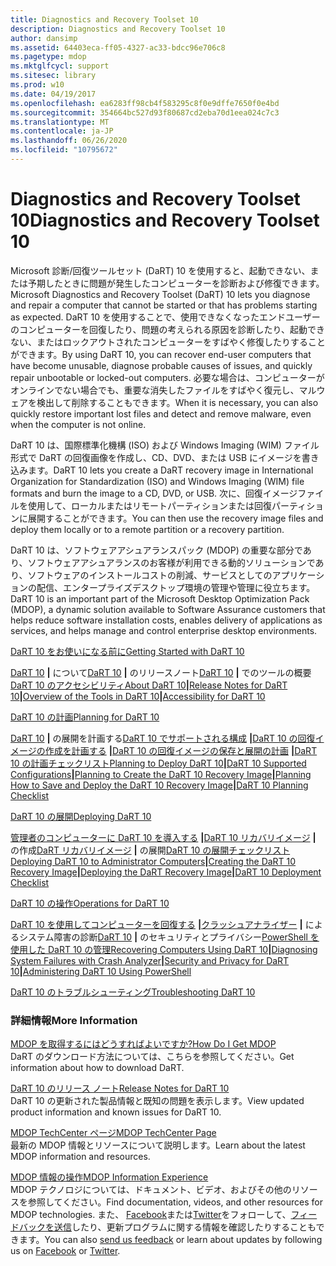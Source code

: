 ```yaml
---
title: Diagnostics and Recovery Toolset 10
description: Diagnostics and Recovery Toolset 10
author: dansimp
ms.assetid: 64403eca-ff05-4327-ac33-bdcc96e706c8
ms.pagetype: mdop
ms.mktglfcycl: support
ms.sitesec: library
ms.prod: w10
ms.date: 04/19/2017
ms.openlocfilehash: ea6283ff98cb4f583295c8f0e9dffe7650f0e4bd
ms.sourcegitcommit: 354664bc527d93f80687cd2eba70d1eea024c7c3
ms.translationtype: MT
ms.contentlocale: ja-JP
ms.lasthandoff: 06/26/2020
ms.locfileid: "10795672"
---
```

# <span data-ttu-id="84c29-103">Diagnostics and Recovery Toolset 10</span><span class="sxs-lookup"><span data-stu-id="84c29-103">Diagnostics and Recovery Toolset 10</span></span>


<span data-ttu-id="84c29-104">Microsoft 診断/回復ツールセット (DaRT) 10 を使用すると、起動できない、または予期したときに問題が発生したコンピューターを診断および修復できます。</span><span class="sxs-lookup"><span data-stu-id="84c29-104">Microsoft Diagnostics and Recovery Toolset (DaRT) 10 lets you diagnose and repair a computer that cannot be started or that has problems starting as expected.</span></span> <span data-ttu-id="84c29-105">DaRT 10 を使用することで、使用できなくなったエンドユーザーのコンピューターを回復したり、問題の考えられる原因を診断したり、起動できない、またはロックアウトされたコンピューターをすばやく修復したりすることができます。</span><span class="sxs-lookup"><span data-stu-id="84c29-105">By using DaRT 10, you can recover end-user computers that have become unusable, diagnose probable causes of issues, and quickly repair unbootable or locked-out computers.</span></span> <span data-ttu-id="84c29-106">必要な場合は、コンピューターがオンラインでない場合でも、重要な消失したファイルをすばやく復元し、マルウェアを検出して削除することもできます。</span><span class="sxs-lookup"><span data-stu-id="84c29-106">When it is necessary, you can also quickly restore important lost files and detect and remove malware, even when the computer is not online.</span></span>

<span data-ttu-id="84c29-107">DaRT 10 は、国際標準化機構 (ISO) および Windows Imaging (WIM) ファイル形式で DaRT の回復画像を作成し、CD、DVD、または USB にイメージを書き込みます。</span><span class="sxs-lookup"><span data-stu-id="84c29-107">DaRT 10 lets you create a DaRT recovery image in International Organization for Standardization (ISO) and Windows Imaging (WIM) file formats and burn the image to a CD, DVD, or USB.</span></span> <span data-ttu-id="84c29-108">次に、回復イメージファイルを使用して、ローカルまたはリモートパーティションまたは回復パーティションに展開することができます。</span><span class="sxs-lookup"><span data-stu-id="84c29-108">You can then use the recovery image files and deploy them locally or to a remote partition or a recovery partition.</span></span>

<span data-ttu-id="84c29-109">DaRT 10 は、ソフトウェアアシュアランスパック (MDOP) の重要な部分であり、ソフトウェアアシュアランスのお客様が利用できる動的ソリューションであり、ソフトウェアのインストールコストの削減、サービスとしてのアプリケーションの配信、エンタープライズデスクトップ環境の管理や管理に役立ちます。</span><span class="sxs-lookup"><span data-stu-id="84c29-109">DaRT 10 is an important part of the Microsoft Desktop Optimization Pack (MDOP), a dynamic solution available to Software Assurance customers that helps reduce software installation costs, enables delivery of applications as services, and helps manage and control enterprise desktop environments.</span></span>

<a href="" id="getting-started-with-dart-10"></a>[<span data-ttu-id="84c29-110">DaRT 10 をお使いになる前に</span><span class="sxs-lookup"><span data-stu-id="84c29-110">Getting Started with DaRT 10</span></span>](getting-started-with-dart-10.md)  

<span data-ttu-id="84c29-111">[DaRT 10](about-dart-10.md) **|** について[DaRT 10](release-notes-for-dart-10.md) **|** のリリースノート[DaRT 10](overview-of-the-tools-in-dart-10.md) **|** でのツールの概要[DaRT 10 のアクセシビリティ](accessibility-for-dart-10.md)</span><span class="sxs-lookup"><span data-stu-id="84c29-111">[About DaRT 10](about-dart-10.md)**|**[Release Notes for DaRT 10](release-notes-for-dart-10.md)**|**[Overview of the Tools in DaRT 10](overview-of-the-tools-in-dart-10.md)**|**[Accessibility for DaRT 10](accessibility-for-dart-10.md)</span></span>

<a href="" id="planning-for-dart-10"></a>[<span data-ttu-id="84c29-112">DaRT 10 の計画</span><span class="sxs-lookup"><span data-stu-id="84c29-112">Planning for DaRT 10</span></span>](planning-for-dart-10.md)  

<span data-ttu-id="84c29-113">[DaRT 10](planning-to-deploy-dart-10.md) **|** の展開を計画する[DaRT 10 でサポートされる構成](dart-10-supported-configurations.md) **|**[DaRT 10 の回復イメージの作成を計画する](planning-to-create-the-dart-10-recovery-image.md) **|**[DaRT 10 の回復イメージの保存と展開の計画](planning-how-to-save-and-deploy-the-dart-10-recovery-image.md) **|**[DaRT 10 の計画チェックリスト](dart-10-planning-checklist.md)</span><span class="sxs-lookup"><span data-stu-id="84c29-113">[Planning to Deploy DaRT 10](planning-to-deploy-dart-10.md)**|**[DaRT 10 Supported Configurations](dart-10-supported-configurations.md)**|**[Planning to Create the DaRT 10 Recovery Image](planning-to-create-the-dart-10-recovery-image.md)**|**[Planning How to Save and Deploy the DaRT 10 Recovery Image](planning-how-to-save-and-deploy-the-dart-10-recovery-image.md)**|**[DaRT 10 Planning Checklist](dart-10-planning-checklist.md)</span></span>

<a href="" id="deploying-dart-10"></a>[<span data-ttu-id="84c29-114">DaRT 10 の展開</span><span class="sxs-lookup"><span data-stu-id="84c29-114">Deploying DaRT 10</span></span>](deploying-dart-10.md)  

<span data-ttu-id="84c29-115">[管理者のコンピューターに DaRT 10 を導入する](deploying-dart-10-to-administrator-computers.md) **|**[DaRT 10 リカバリイメージ](creating-the-dart-10-recovery-image.md) **|** の作成[DaRT リカバリイメージ](deploying-the-dart-recovery-image-dart-10.md) **|** の展開[DaRT 10 の展開チェックリスト](dart-10-deployment-checklist.md)</span><span class="sxs-lookup"><span data-stu-id="84c29-115">[Deploying DaRT 10 to Administrator Computers](deploying-dart-10-to-administrator-computers.md)**|**[Creating the DaRT 10 Recovery Image](creating-the-dart-10-recovery-image.md)**|**[Deploying the DaRT Recovery Image](deploying-the-dart-recovery-image-dart-10.md)**|**[DaRT 10 Deployment Checklist](dart-10-deployment-checklist.md)</span></span>

<a href="" id="operations-for-dart-10"></a>[<span data-ttu-id="84c29-116">DaRT 10 の操作</span><span class="sxs-lookup"><span data-stu-id="84c29-116">Operations for DaRT 10</span></span>](operations-for-dart-10.md)  

<span data-ttu-id="84c29-117">[DaRT 10 を使用してコンピューターを回復する](recovering-computers-using-dart-10.md) **|**[クラッシュアナライザー](diagnosing-system-failures-with-crash-analyzer-dart-10.md) **|** によるシステム障害の診断[DaRT 10](security-and-privacy-for-dart-10.md) **|** のセキュリティとプライバシー[PowerShell を使用した DaRT 10 の管理](administering-dart-10-using-powershell.md)</span><span class="sxs-lookup"><span data-stu-id="84c29-117">[Recovering Computers Using DaRT 10](recovering-computers-using-dart-10.md)**|**[Diagnosing System Failures with Crash Analyzer](diagnosing-system-failures-with-crash-analyzer-dart-10.md)**|**[Security and Privacy for DaRT 10](security-and-privacy-for-dart-10.md)**|**[Administering DaRT 10 Using PowerShell](administering-dart-10-using-powershell.md)</span></span>

<a href="" id="troubleshooting-dart-10"></a>[<span data-ttu-id="84c29-118">DaRT 10 のトラブルシューティング</span><span class="sxs-lookup"><span data-stu-id="84c29-118">Troubleshooting DaRT 10</span></span>](troubleshooting-dart-10.md)  

### <span data-ttu-id="84c29-119">詳細情報</span><span class="sxs-lookup"><span data-stu-id="84c29-119">More Information</span></span>

<a href="" id="how-do-i-get-mdop"></a>[<span data-ttu-id="84c29-120">MDOP を取得するにはどうすればよいですか?</span><span class="sxs-lookup"><span data-stu-id="84c29-120">How Do I Get MDOP</span></span>](https://go.microsoft.com/fwlink/?LinkId=322049)  
<span data-ttu-id="84c29-121">DaRT のダウンロード方法については、こちらを参照してください。</span><span class="sxs-lookup"><span data-stu-id="84c29-121">Get information about how to download DaRT.</span></span>

<a href="" id="release-notes-for-dart-10"></a>[<span data-ttu-id="84c29-122">DaRT 10 のリリース ノート</span><span class="sxs-lookup"><span data-stu-id="84c29-122">Release Notes for DaRT 10</span></span>](release-notes-for-dart-10.md)  
<span data-ttu-id="84c29-123">DaRT 10 の更新された製品情報と既知の問題を表示します。</span><span class="sxs-lookup"><span data-stu-id="84c29-123">View updated product information and known issues for DaRT 10.</span></span>

<a href="" id="mdop-techcenter-page"></a>[<span data-ttu-id="84c29-124">MDOP TechCenter ページ</span><span class="sxs-lookup"><span data-stu-id="84c29-124">MDOP TechCenter Page</span></span>](https://go.microsoft.com/fwlink/p/?LinkId=225286)  
<span data-ttu-id="84c29-125">最新の MDOP 情報とリソースについて説明します。</span><span class="sxs-lookup"><span data-stu-id="84c29-125">Learn about the latest MDOP information and resources.</span></span>

<a href="" id="mdop-information-experience"></a>[<span data-ttu-id="84c29-126">MDOP 情報の操作</span><span class="sxs-lookup"><span data-stu-id="84c29-126">MDOP Information Experience</span></span>](https://go.microsoft.com/fwlink/p/?LinkId=236032)  
<span data-ttu-id="84c29-127">MDOP テクノロジについては、ドキュメント、ビデオ、およびその他のリソースを参照してください。</span><span class="sxs-lookup"><span data-stu-id="84c29-127">Find documentation, videos, and other resources for MDOP technologies.</span></span> <span data-ttu-id="84c29-128">また、 [Facebook](https://go.microsoft.com/fwlink/p/?LinkId=242445)または[Twitter](https://go.microsoft.com/fwlink/p/?LinkId=242447)をフォローして、[フィードバックを送信](mailto:MDOPDocs@microsoft.com)したり、更新プログラムに関する情報を確認したりすることもできます。</span><span class="sxs-lookup"><span data-stu-id="84c29-128">You can also [send us feedback](mailto:MDOPDocs@microsoft.com) or learn about updates by following us on [Facebook](https://go.microsoft.com/fwlink/p/?LinkId=242445) or [Twitter](https://go.microsoft.com/fwlink/p/?LinkId=242447).</span></span>

 

 





